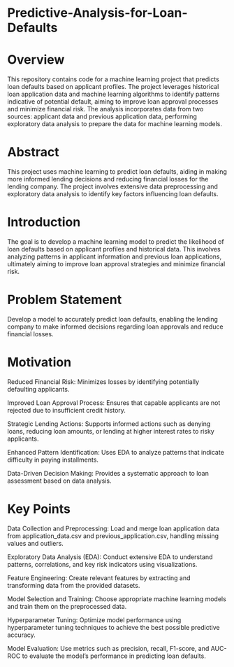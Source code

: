 # Predictive-Analysis-for-Loan-Defaults
# Overview

This repository contains code for a machine learning project that predicts loan defaults based on applicant profiles. The project leverages historical loan application data and machine learning algorithms to identify patterns indicative of potential default, aiming to improve loan approval processes and minimize financial risk. The analysis incorporates data from two sources: applicant data and previous application data, performing exploratory data analysis to prepare the data for machine learning models.

# Abstract

This project uses machine learning to predict loan defaults, aiding in making more informed lending decisions and reducing financial losses for the lending company. The project involves extensive data preprocessing and exploratory data analysis to identify key factors influencing loan defaults.

# Introduction

The goal is to develop a machine learning model to predict the likelihood of loan defaults based on applicant profiles and historical data. This involves analyzing patterns in applicant information and previous loan applications, ultimately aiming to improve loan approval strategies and minimize financial risk.

# Problem Statement

Develop a model to accurately predict loan defaults, enabling the lending company to make informed decisions regarding loan approvals and reduce financial losses.

# Motivation

Reduced Financial Risk: Minimizes losses by identifying potentially defaulting applicants.

Improved Loan Approval Process: Ensures that capable applicants are not rejected due to insufficient credit history.

Strategic Lending Actions: Supports informed actions such as denying loans, reducing loan amounts, or lending at higher interest rates to risky applicants.

Enhanced Pattern Identification: Uses EDA to analyze patterns that indicate difficulty in paying installments.

Data-Driven Decision Making: Provides a systematic approach to loan assessment based on data analysis.

# Key Points

Data Collection and Preprocessing: Load and merge loan application data from application_data.csv and previous_application.csv, handling missing values and outliers.

Exploratory Data Analysis (EDA): Conduct extensive EDA to understand patterns, correlations, and key risk indicators using visualizations.

Feature Engineering: Create relevant features by extracting and transforming data from the provided datasets.

Model Selection and Training: Choose appropriate machine learning models and train them on the preprocessed data.

Hyperparameter Tuning: Optimize model performance using hyperparameter tuning techniques to achieve the best possible predictive accuracy.

Model Evaluation: Use metrics such as precision, recall, F1-score, and AUC-ROC to evaluate the model’s performance in predicting loan defaults.
